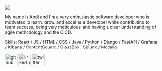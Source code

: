 ![](https://res.cloudinary.com/duxqds2n8/image/upload/v1648089749/Screen_Shot_2022-03-23_at_9.42.05_PM_wyvcel.png)

My name is Abdi and I'm a very enthusiastic software developer who is motivated to learn, grow, and excel as a developer while contributing to team success, being very meticulous, and having a clear understanding of agile methodology and the CICD. 

Skills: React / JS / HTML / CSS / Java / Python / Django / FastAPI / Grafana / Kibana / ContentSquare / GlassBox / Splunk / Medalia 



[<img src='https://cdn.jsdelivr.net/npm/simple-icons@3.0.1/icons/github.svg' alt='github' height='40'>](https://github.com/Abdi-Aden)  [<img src='https://cdn.jsdelivr.net/npm/simple-icons@3.0.1/icons/linkedin.svg' alt='linkedin' height='40'>](https://www.linkedin.com/in/abdi-aden/)  [<img src='https://cdn.jsdelivr.net/npm/simple-icons@3.0.1/icons/twitter.svg' alt='twitter' height='40'>](https://twitter.com/AbdiK83)  


